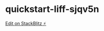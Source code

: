 # quickstart-liff-sjqv5n

[Edit on StackBlitz ⚡️](https://stackblitz.com/edit/quickstart-liff-sjqv5n)